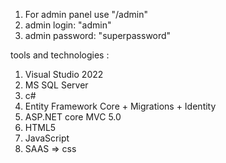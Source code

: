 1) For admin panel use "/admin"
2) admin login: "admin"
3) admin password: "superpassword"




tools and technologies :
1) Visual Studio 2022
2) MS SQL Server 
3) c# 
4) Entity Framework Core + Migrations + Identity
5) ASP.NET core MVC 5.0
6) HTML5
7) JavaScript
8) SAAS => css 
